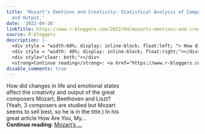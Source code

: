 ```yaml
---
title: 'Mozart’s Emotions and Creativity: Statistical Analysis of Composers’ Letters
  and Output.'
date: '2022-04-26'
linkTitle: https://www.r-bloggers.com/2022/04/mozarts-emotions-and-creativity-statistical-analysis-of-composers-letters-and-output/
source: R-bloggers
description: |-
  <div style = "width:60%; display: inline-block; float:left; "> How did changes in life and emotional states affect the creativity and output of the great composers Mozart, Beethoven and Liszt? (Yeah, 3 composers are studied but Mozart seems to sell best, so he is in the title.) In his great article How Are You, My...</div>
  <div style = "width: 40%; display: inline-block; float:right;"></div>
  <div style="clear: both;"></div>
  <strong>Continue reading</strong>: <a href="https://www.r-bloggers.com/2022/04/mozarts-emotions-and-creativity-statistical-analysis-of-composers-letters-and-output/">Mozart’s ...
disable_comments: true
---
```

<div style = "width:60%; display: inline-block; float:left; "> How did changes in life and emotional states affect the creativity and output of the great composers Mozart, Beethoven and Liszt? (Yeah, 3 composers are studied but Mozart seems to sell best, so he is in the title.) In his great article How Are You, My...</div>
<div style = "width: 40%; display: inline-block; float:right;"></div>
<div style="clear: both;"></div>
<strong>Continue reading</strong>: <a href="https://www.r-bloggers.com/2022/04/mozarts-emotions-and-creativity-statistical-analysis-of-composers-letters-and-output/">Mozart’s ...